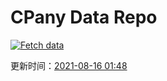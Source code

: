 # CPany Data Repo

[![Fetch data](https://github.com/yjl9903/CPany/actions/workflows/fetch.yml/badge.svg)](https://github.com/yjl9903/CPany/actions/workflows/fetch.yml)

<!-- START_SECTION: update_time -->
更新时间：[2021-08-16 01:48](https://www.timeanddate.com/worldclock/fixedtime.html?msg=Fetch+data&iso=20210816T014819&p1=237)
<!-- END_SECTION: update_time -->
